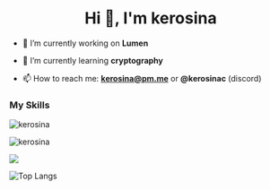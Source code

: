 <h1 align="center">Hi 👋, I'm kerosina</h1>

- 🔭 I’m currently working on **Lumen**

- 🌱 I’m currently learning **cryptography**

- 📫 How to reach me: **kerosina@pm.me** or **@kerosinac** (discord)

<h3 align="left">My Skills</h3>
<img src="https://skillicons.dev/icons?arch,bash,linux,cs,dotnet,haskell,lua,rust,tauri,zig" alt="kerosina" />

<p align="left"> <img src="https://komarev.com/ghpvc/?username=kerosina&label=Profile%20views&color=0e75b6&style=flat" alt="kerosina" /> </p>

<img src="https://profile-stats-bay.vercel.app/api?username=kerosina&show_icons=true&theme=tokyonight&title_color=8E2DE2&text_color=fff&icon_color=8E2DE2&show=reviews,prs_merged,prs_merged_percentage&show_icons=true">

![Top Langs](https://profile-stats-bay.vercel.app/api/top-langs/?username=kerosina&theme=tokyonight&title_color=8E2DE2&text_color=fff&exclude_repo=simple-keyboard,profile-stats,microarbiter,chungi)
